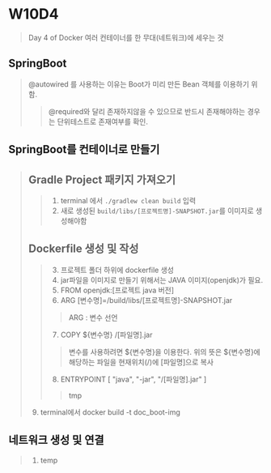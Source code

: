 # W10D4
> Day 4 of Docker
> 여러 컨테이너를 한 무대(네트워크)에 세우는 것

## SpringBoot
> @autowired 를 사용하는 이유는 Boot가 미리 만든 Bean 객체를 이용하기 위함. <br>
> > @required와 달리 존재하지않을 수 있으므로 반드시 존재해야하는 경우는 단위테스트로 존재여부를 확인. <br>

## SpringBoot를 컨테이너로 만들기
> ## Gradle Project 패키지 가져오기
> > 1. terminal 에서 `./gradlew clean build` 입력
> > 2. 새로 생성된 `build/libs/[프로젝트명]-SNAPSHOT.jar`를 이미지로 생성해야함
>
> ## Dockerfile 생성 및 작성
> > 3. 프로젝트 폴더 하위에 dockerfile 생성
> > 4. jar파일을 이미지로 만들기 위해서는 JAVA 이미지(openjdk)가 필요.
> > 5. FROM openjdk:[프로젝트 java 버전]
> > 6. ARG [변수명]=/build/libs/[프로젝트명]-SNAPSHOT.jar
> > > ARG : 변수 선언
> >
> > 7. COPY ${변수명} /[파일명].jar
> > > 변수를 사용하려면 ${변수명}을 이용한다.
> > > 위의 뜻은 ${변수명}에 해당하는 파일을 현재위치(/)에 [파일명]으로 복사
> >
> > 8. ENTRYPOINT [ "java", "-jar", "/[파일명].jar" ]
> > > tmp
> 
> 9. terminal에서 docker build -t doc_boot-img




## 네트워크 생성 및 연결
> 1. temp
